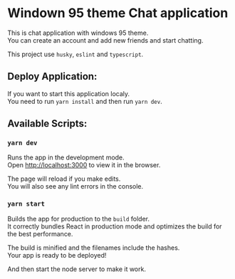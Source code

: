 # Windown 95 theme Chat application

This is chat application with windows 95 theme.\
You can create an account and add new friends and start chatting.

This project use `husky`, `eslint` and `typescript`.

## Deploy Application:

If you want to start this application localy.\
You need to run `yarn install` and then run `yarn dev`.

## Available Scripts:

### `yarn dev`

Runs the app in the development mode.\
Open [http://localhost:3000](http://localhost:3000) to view it in the browser.

The page will reload if you make edits.\
You will also see any lint errors in the console.

### `yarn start`

Builds the app for production to the `build` folder.\
It correctly bundles React in production mode and optimizes the build for the best performance.

The build is minified and the filenames include the hashes.\
Your app is ready to be deployed!

And then start the node server to make it work.